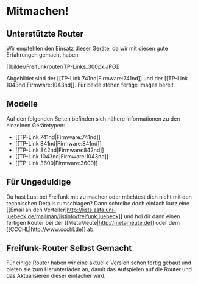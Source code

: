 # Mitmachen!

## Unterstützte Router

Wir empfehlen den Einsatz dieser Geräte, da wir mit diesen gute Erfahrungen gemacht haben:

[[bilder/Freifunkrouter/TP-Links_300px.JPG]]

Abgebildet sind der [[TP-Link 741nd|Firmware:741nd]] und der [[TP-Link 1043nd|Firmware:1043nd]].
Für beide stehen fertige Images bereit.

## Modelle
Auf den folgenden Seiten befinden sich nähere Informationen zu den einzelnen Gerätetypen:
 * [[TP-Link 741nd|Firmware:741nd]]
 * [[TP-Link 841nd|Firmware:841nd]]
 * [[TP-Link 842nd|Firmware:842nd]]
 * [[TP-Link 1043nd|Firmware:1043nd]]
 * [[TP-Link 3600|Firmware:3600]]

## Für Ungeduldige

Du hast Lust bei Freifunk mit zu machen oder möchtest dich nicht mit den technischen Details rumschlagen?
Dann schreibe doch einfach kurz eine [[Email an den Verteiler|http://lists.asta.uni-luebeck.de/mailman/listinfo/freifunk.luebeck]] und hol dir dann einen fertigen Router bei der [[MetaMeute|http://metameute.de]] oder dem [[CCCHL|http://www.ccchl.de]] ab.

## Freifunk-Router Selbst Gemacht

Für einige Router haben wir eine aktuelle Version schon fertig gebaut und bieten sie zum Herunterladen an, damit das Aufspielen auf die Router und das Aktualisieren dieser einfacher wird.
